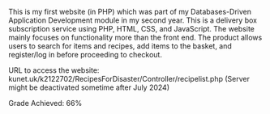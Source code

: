 This is my first website (in PHP) which was part of my Databases-Driven Application Development module in my second year. This is a delivery box subscription service using PHP, HTML, CSS, and JavaScript. The website mainly focuses on functionality more than the front end. The product allows users to search for items and recipes, add items to the basket, and register/log in before proceeding to checkout. 

URL to access the website: kunet.uk/k2122702/RecipesForDisaster/Controller/recipelist.php (Server might be deactivated sometime after July 2024) 

Grade Achieved: 66%
